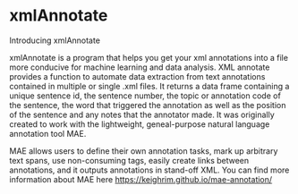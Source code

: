 # xmlAnnotate

Introducing xmlAnnotate

xmlAnnotate is a program that helps you get your xml annotations into a file more conducive for machine learning and data analysis. XML annotate provides a function to automate data extraction from text annotations contained in multiple or single .xml files. It returns a data frame containing a unique sentence id, the sentence number, the topic or annotation code of the sentence, the word that triggered the annotation as well as the position of the sentence and any notes that the annotator made. It was originally created to work with the lightweight, geneal-purpose natural language annotation tool MAE. 

MAE allows users to define their own annotation tasks, mark up arbitrary text spans, use non-consuming tags, easily create links between annotations, and it outputs annotations in stand-off XML. You can find more information about MAE here https://keighrim.github.io/mae-annotation/





